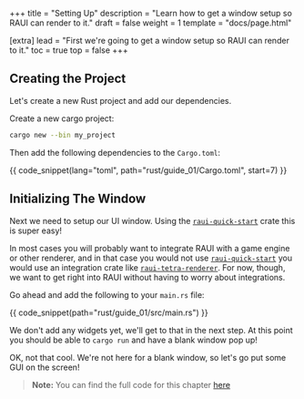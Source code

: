 +++
title = "Setting Up"
description = "Learn how to get a window setup so RAUI can render to it."
draft = false
weight = 1
template = "docs/page.html"

[extra]
lead = "First we're going to get a window setup so RAUI can render to it."
toc = true
top = false
+++

## Creating the Project

Let's create a new Rust project and add our dependencies.

Create a new cargo project:

```bash
cargo new --bin my_project
```

Then add the following dependencies to the `Cargo.toml`:

{{ code_snippet(lang="toml", path="rust/guide_01/Cargo.toml", start=7) }}

## Initializing The Window

Next we need to setup our UI window. Using the [`raui-quick-start`] crate this is super easy!

In most cases you will probably want to integrate RAUI with a game engine or other renderer, and in that case you would not use [`raui-quick-start`] you would use an integration crate like [`raui-tetra-renderer`]. For now, though, we want to get right into RAUI without having to worry about integrations.

[`raui-quick-start`]: https://docs.rs/raui-quick-start
[`raui-tetra-renderer`]: https://docs.rs/raui-tetra-renderer

Go ahead and add the following to your `main.rs` file:

{{ code_snippet(path="rust/guide_01/src/main.rs") }}

We don't add any widgets yet, we'll get to that in the next step. At this point you should be able to `cargo run` and have a blank window pop up!

OK, not that cool. We're not here for a blank window, so let's go put some GUI on the screen!

> **Note:** You can find the full code for this chapter [here](https://github.com/RAUI-labs/raui/tree/master/site/rust/guide_01)